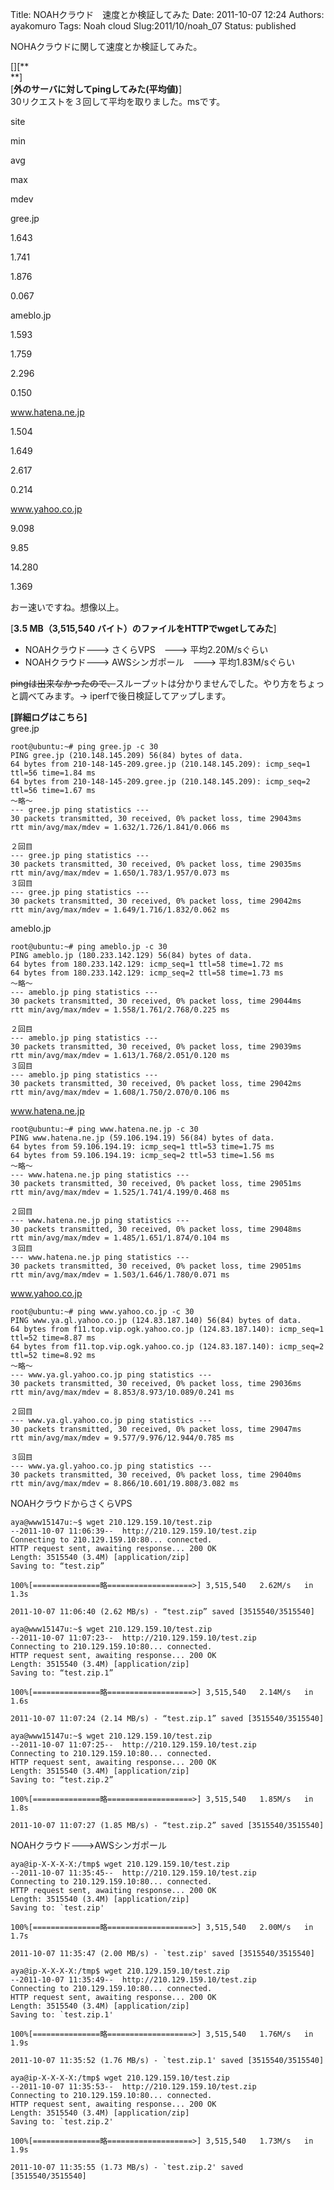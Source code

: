 Title: NOAHクラウド　速度とか検証してみた
Date: 2011-10-07 12:24
Authors: ayakomuro
Tags:  Noah cloud
Slug:2011/10/noah_07
Status: published

NOHAクラウドに関して速度とか検証してみた。  

[][**  
**]  
[**外のサーバに対してpingしてみた(平均値)**]  
30リクエストを３回して平均を取りました。msです。

site

min

avg

max

mdev

gree.jp

1.643

1.741

1.876

0.067

ameblo.jp

1.593

1.759

2.296

0.150

www.hatena.ne.jp

1.504

1.649

2.617

0.214

www.yahoo.co.jp

9.098

9.85

14.280

1.369

おー速いですね。想像以上。

[**3.5 MB（3,515,540
バイト）のファイルをHTTPでwgetしてみた**]

-   NOAHクラウド\-\--\> さくらVPS　\-\--\> 平均2.20M/sぐらい
-   NOAHクラウド\-\--\> AWSシンガポール　\-\--\> 平均1.83M/sぐらい 

~~pingは出来なかったので、~~スループットは分かりませんでした。やり方をちょっと調べてみます。-\>
iperfで後日検証してアップします。

**[詳細ログはこちら]**  
gree.jp

    root@ubuntu:~# ping gree.jp -c 30
    PING gree.jp (210.148.145.209) 56(84) bytes of data.
    64 bytes from 210-148-145-209.gree.jp (210.148.145.209): icmp_seq=1 ttl=56 time=1.84 ms
    64 bytes from 210-148-145-209.gree.jp (210.148.145.209): icmp_seq=2 ttl=56 time=1.67 ms
    〜略〜
    --- gree.jp ping statistics ---
    30 packets transmitted, 30 received, 0% packet loss, time 29043ms
    rtt min/avg/max/mdev = 1.632/1.726/1.841/0.066 ms

    ２回目
    --- gree.jp ping statistics ---
    30 packets transmitted, 30 received, 0% packet loss, time 29035ms
    rtt min/avg/max/mdev = 1.650/1.783/1.957/0.073 ms
    ３回目
    --- gree.jp ping statistics ---
    30 packets transmitted, 30 received, 0% packet loss, time 29042ms
    rtt min/avg/max/mdev = 1.649/1.716/1.832/0.062 ms

ameblo.jp

    root@ubuntu:~# ping ameblo.jp -c 30
    PING ameblo.jp (180.233.142.129) 56(84) bytes of data.
    64 bytes from 180.233.142.129: icmp_seq=1 ttl=58 time=1.72 ms
    64 bytes from 180.233.142.129: icmp_seq=2 ttl=58 time=1.73 ms
    〜略〜
    --- ameblo.jp ping statistics ---
    30 packets transmitted, 30 received, 0% packet loss, time 29044ms
    rtt min/avg/max/mdev = 1.558/1.761/2.768/0.225 ms

    ２回目
    --- ameblo.jp ping statistics ---
    30 packets transmitted, 30 received, 0% packet loss, time 29039ms
    rtt min/avg/max/mdev = 1.613/1.768/2.051/0.120 ms
    ３回目
    --- ameblo.jp ping statistics ---
    30 packets transmitted, 30 received, 0% packet loss, time 29042ms
    rtt min/avg/max/mdev = 1.608/1.750/2.070/0.106 ms

www.hatena.ne.jp

    root@ubuntu:~# ping www.hatena.ne.jp -c 30
    PING www.hatena.ne.jp (59.106.194.19) 56(84) bytes of data.
    64 bytes from 59.106.194.19: icmp_seq=1 ttl=53 time=1.75 ms
    64 bytes from 59.106.194.19: icmp_seq=2 ttl=53 time=1.56 ms
    〜略〜
    --- www.hatena.ne.jp ping statistics ---
    30 packets transmitted, 30 received, 0% packet loss, time 29051ms
    rtt min/avg/max/mdev = 1.525/1.741/4.199/0.468 ms

    ２回目
    --- www.hatena.ne.jp ping statistics ---
    30 packets transmitted, 30 received, 0% packet loss, time 29048ms
    rtt min/avg/max/mdev = 1.485/1.651/1.874/0.104 ms 
    ３回目
    --- www.hatena.ne.jp ping statistics ---
    30 packets transmitted, 30 received, 0% packet loss, time 29051ms
    rtt min/avg/max/mdev = 1.503/1.646/1.780/0.071 ms

www.yahoo.co.jp

    root@ubuntu:~# ping www.yahoo.co.jp -c 30
    PING www.ya.gl.yahoo.co.jp (124.83.187.140) 56(84) bytes of data.
    64 bytes from f11.top.vip.ogk.yahoo.co.jp (124.83.187.140): icmp_seq=1 ttl=52 time=8.87 ms
    64 bytes from f11.top.vip.ogk.yahoo.co.jp (124.83.187.140): icmp_seq=2 ttl=52 time=8.92 ms
    〜略〜
    --- www.ya.gl.yahoo.co.jp ping statistics ---
    30 packets transmitted, 30 received, 0% packet loss, time 29036ms
    rtt min/avg/max/mdev = 8.853/8.973/10.089/0.241 ms

    ２回目
    --- www.ya.gl.yahoo.co.jp ping statistics ---
    30 packets transmitted, 30 received, 0% packet loss, time 29047ms
    rtt min/avg/max/mdev = 9.577/9.976/12.944/0.785 ms

    ３回目
    --- www.ya.gl.yahoo.co.jp ping statistics ---
    30 packets transmitted, 30 received, 0% packet loss, time 29040ms
    rtt min/avg/max/mdev = 8.866/10.601/19.808/3.082 ms

NOAHクラウドからさくらVPS

    aya@www15147u:~$ wget 210.129.159.10/test.zip
    --2011-10-07 11:06:39--  http://210.129.159.10/test.zip
    Connecting to 210.129.159.10:80... connected.
    HTTP request sent, awaiting response... 200 OK
    Length: 3515540 (3.4M) [application/zip]
    Saving to: “test.zip”

    100%[===============略===================>] 3,515,540   2.62M/s   in 1.3s    

    2011-10-07 11:06:40 (2.62 MB/s) - “test.zip” saved [3515540/3515540]

    aya@www15147u:~$ wget 210.129.159.10/test.zip
    --2011-10-07 11:07:23--  http://210.129.159.10/test.zip
    Connecting to 210.129.159.10:80... connected.
    HTTP request sent, awaiting response... 200 OK
    Length: 3515540 (3.4M) [application/zip]
    Saving to: “test.zip.1”

    100%[===============略===================>] 3,515,540   2.14M/s   in 1.6s    

    2011-10-07 11:07:24 (2.14 MB/s) - “test.zip.1” saved [3515540/3515540]

    aya@www15147u:~$ wget 210.129.159.10/test.zip
    --2011-10-07 11:07:25--  http://210.129.159.10/test.zip
    Connecting to 210.129.159.10:80... connected.
    HTTP request sent, awaiting response... 200 OK
    Length: 3515540 (3.4M) [application/zip]
    Saving to: “test.zip.2”

    100%[===============略===================>] 3,515,540   1.85M/s   in 1.8s    

    2011-10-07 11:07:27 (1.85 MB/s) - “test.zip.2” saved [3515540/3515540]

NOAHクラウド\-\--\>AWSシンガポール

    aya@ip-X-X-X-X:/tmp$ wget 210.129.159.10/test.zip
    --2011-10-07 11:35:45--  http://210.129.159.10/test.zip
    Connecting to 210.129.159.10:80... connected.
    HTTP request sent, awaiting response... 200 OK
    Length: 3515540 (3.4M) [application/zip]
    Saving to: `test.zip'

    100%[===============略===================>] 3,515,540   2.00M/s   in 1.7s    

    2011-10-07 11:35:47 (2.00 MB/s) - `test.zip' saved [3515540/3515540]

    aya@ip-X-X-X-X:/tmp$ wget 210.129.159.10/test.zip
    --2011-10-07 11:35:49--  http://210.129.159.10/test.zip
    Connecting to 210.129.159.10:80... connected.
    HTTP request sent, awaiting response... 200 OK
    Length: 3515540 (3.4M) [application/zip]
    Saving to: `test.zip.1'

    100%[===============略===================>] 3,515,540   1.76M/s   in 1.9s    

    2011-10-07 11:35:52 (1.76 MB/s) - `test.zip.1' saved [3515540/3515540]

    aya@ip-X-X-X-X:/tmp$ wget 210.129.159.10/test.zip
    --2011-10-07 11:35:53--  http://210.129.159.10/test.zip
    Connecting to 210.129.159.10:80... connected.
    HTTP request sent, awaiting response... 200 OK
    Length: 3515540 (3.4M) [application/zip]
    Saving to: `test.zip.2'

    100%[===============略===================>] 3,515,540   1.73M/s   in 1.9s    

    2011-10-07 11:35:55 (1.73 MB/s) - `test.zip.2' saved [3515540/3515540] 
